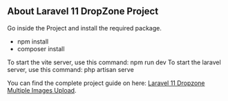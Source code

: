 ## About Laravel 11 DropZone Project

Go inside the Project and install the required package.
- npm install
- composer install

To start the vite server, use this command: npm run dev
To start the laravel server, use this command: php artisan serve

You can find the complete project guide on here: [Laravel 11 Dropzone Multiple Images Upload](https://appdividend.com/2022/02/28/laravel-dropzone-image-upload/).
